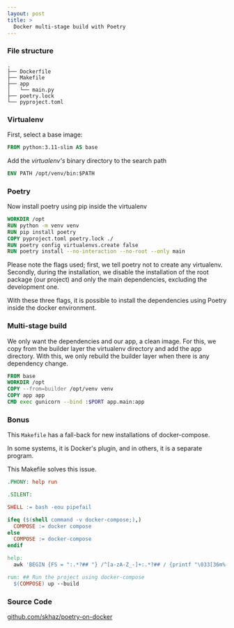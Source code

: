 ```yaml
---
layout: post
title: >
  Docker multi-stage build with Poetry
---
```


### File structure

```
.
├── Dockerfile
├── Makefile
├── app
│   └── main.py
├── poetry.lock
└── pyproject.toml
```

### Virtualenv

First, select a base image:

```Dockerfile
FROM python:3.11-slim AS base
```

Add the _virtualenv's_ binary directory to the search path

```Dockerfile
ENV PATH /opt/venv/bin:$PATH
```

### Poetry

Now install poetry using pip inside the virtualenv

```Dockerfile
WORKDIR /opt
RUN python -m venv venv
RUN pip install poetry
COPY pyproject.toml poetry.lock ./
RUN poetry config virtualenvs.create false
RUN poetry install --no-interaction --no-root --only main
```

Please note the flags used; first, we tell poetry not to create any virtualenv. Secondly, during the installation, we disable the installation of the root package (our project) and only the main dependencies, excluding the development one.

With these three flags, it is possible to install the dependencies using Poetry inside the docker environment.

### Multi-stage build

We only want the dependencies and our app, a clean image. For this, we copy from the builder layer the virtualenv directory and add the app directory. With this, we only rebuild the builder layer when there is any dependency change.

```Dockerfile
FROM base
WORKDIR /opt
COPY --from=builder /opt/venv venv
COPY app app
CMD exec gunicorn --bind :$PORT app.main:app
```

### Bonus

This `Makefile` has a fall-back for new installations of docker-compose.

In some systems, it is Docker's plugin, and in others, it is a separate program.

This Makefile solves this issue.

```Makefile
.PHONY: help run

.SILENT:

SHELL := bash -eou pipefail

ifeq ($(shell command -v docker-compose;),)
  COMPOSE := docker compose
else
  COMPOSE := docker-compose
endif

help:
  awk 'BEGIN {FS = ":.*?## "} /^[a-zA-Z_-]+:.*?## / {printf "\033[36m%-30s\033[0m %s\n", $$1, $$2}' $(MAKEFILE_LIST)

run: ## Run the project using docker-compose
  $(COMPOSE) up --build
```

### Source Code

[github.com/skhaz/poetry-on-docker](https://github.com/skhaz/poetry-on-docker)